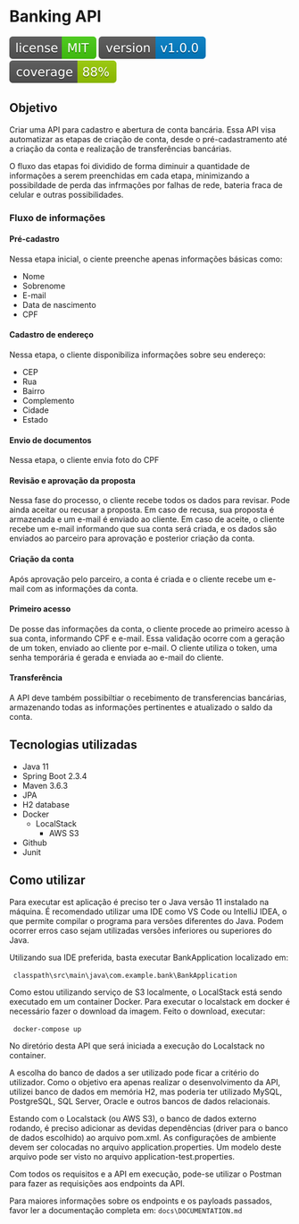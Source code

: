 # Banking API
![License](src/main/resources/static/img/MIT.svg)
![Version](src/main/resources/static/img/version-v100.svg)
![Coverage](src/main/resources/static/img/coverage.svg)
## Objetivo
Criar uma API para cadastro e abertura de conta bancária. Essa API visa automatizar as etapas de criação de conta, desde o pré-cadastramento até a criação da conta e realização de transferências bancárias.

O fluxo das etapas foi dividido de forma diminuir a quantidade de informações a serem preenchidas em cada etapa, minimizando a possibildade de perda das infrmações por falhas de rede, bateria fraca de celular e outras possibilidades.

### Fluxo de informações
#### Pré-cadastro
Nessa etapa inicial, o ciente preenche apenas informações básicas como:
 - Nome
 - Sobrenome
 - E-mail
 - Data de nascimento
 - CPF
 
#### Cadastro de endereço
Nessa etapa, o cliente disponibiliza informações sobre seu endereço:
 - CEP
 - Rua
 - Bairro
 - Complemento
 - Cidade
 - Estado
 
 #### Envio de documentos
 Nessa etapa, o cliente envia foto do CPF
 
 #### Revisão e aprovação da proposta
 Nessa fase do processo, o cliente recebe todos os dados para revisar. Pode ainda aceitar ou recusar a proposta.
 Em caso de recusa, sua proposta é armazenada e um e-mail é enviado ao cliente.
 Em caso de aceite, o cliente recebe um e-mail informando que sua conta será criada, e os dados são enviados ao parceiro para aprovação e posterior criação da conta.
 
 #### Criação da conta
 Após aprovação pelo parceiro, a conta é criada e o cliente recebe um e-mail com as informações da conta.
 
 #### Primeiro acesso
 De posse das informações da conta, o cliente procede ao primeiro acesso à sua conta, informando CPF e e-mail.
 Essa validação ocorre com a geração de um token, enviado ao cliente por e-mail.
 O cliente utiliza o token, uma senha temporária é gerada e enviada ao e-mail do cliente.
 
 #### Transferência
 A API deve também possibiltiar o recebimento de transferencias bancárias, armazenando todas as informações pertinentes e atualizado o saldo da conta.
 
 ## Tecnologias utilizadas
  + Java 11
  + Spring Boot 2.3.4
  + Maven 3.6.3
  + JPA
  + H2 database
  + Docker
    + LocalStack
        + AWS S3
  + Github
  + Junit
## Como utilizar
Para executar est aplicação é preciso ter o Java versão 11 instalado na máquina.
É recomendado utilizar uma IDE como VS Code ou IntelliJ IDEA, o que permite compilar o programa para versões diferentes do Java.
Podem ocorrer erros caso sejam utilizadas versões inferiores ou superiores do Java.

Utilizando sua IDE preferida, basta executar BankApplication localizado em:

` classpath\src\main\java\com.example.bank\BankApplication`

Como estou utilizando serviço de S3 localmente, o LocalStack está sendo executado em um container Docker.
Para executar o localstack em docker é necessário fazer o download da imagem. Feito o download, executar:

` docker-compose up`

No diretório desta API que será iniciada a execução do Localstack no container.

A escolha do banco de dados a ser utilizado pode ficar a critério do utilizador. Como o objetivo era apenas realizar o desenvolvimento da API, utilizei banco de dados em memória H2, mas poderia ter utilizado MySQL, PostgreSQL, SQL Server, Oracle e outros bancos de dados relacionais.

Estando com o Localstack (ou AWS S3), o banco de dados externo rodando, é preciso adicionar as devidas dependências (driver para o banco de dados escolhido) ao arquivo pom.xml.
As configurações de ambiente devem ser colocadas no arquivo application.properties. Um modelo deste arquivo pode ser visto no arquivo application-test.properties.

Com todos os requisitos e a API em execução, pode-se utilizar o Postman para fazer as requisições aos endpoints da API.

Para maiores informações sobre os endpoints e os payloads passados, favor ler a documentação completa em:
`docs\DOCUMENTATION.md`

